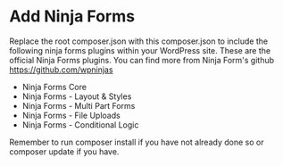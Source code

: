 # Add Ninja Forms

Replace the root composer.json with this composer.json to include the following ninja forms plugins within your WordPress site. These are the official Ninja Forms plugins. You can find more from Ninja Form's github https://github.com/wpninjas 

- Ninja Forms Core
- Ninja Forms - Layout & Styles
- Ninja Forms - Multi Part Forms
- Ninja Forms - File Uploads
- Ninja Forms - Conditional Logic

Remember to run composer install if you have not already done so or composer update if you have.